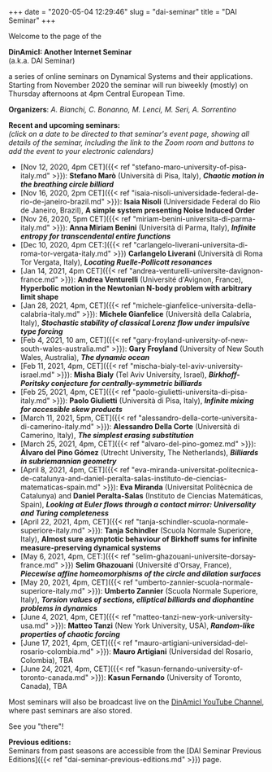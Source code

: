 +++
date = "2020-05-04 12:29:46"
slug = "dai-seminar"
title = "DAI Seminar"
+++

Welcome to the page of the

**DinAmicI: Another Internet Seminar**  
(a.k.a. DAI Seminar)

a series of online seminars on Dynamical Systems and their applications.
Starting from November 2020 the seminar will run biweekly (mostly) on
Thursday afternoons at 4pm Central European Time.

**Organizers**: *A. Bianchi, C. Bonanno, M. Lenci, M. Seri, A.
Sorrentino*

  
**Recent and upcoming seminars:**  
*(click on a date to be directed to that seminar's event page, showing
all details of the seminar, including the link to the Zoom room and
buttons to add the event to your electronic calendars)*

-   [Nov 12, 2020, 4pm
    CET]({{< ref "stefano-maro-university-of-pisa-italy.md" >}}):
    **Stefano Marò** (Università di Pisa, Italy), ***Chaotic motion in
    the breathing circle billiard***
-   [Nov 16, 2020, 2pm
    CET]({{< ref "isaia-nisoli-universidade-federal-de-rio-de-janeiro-brazil.md" >}}):
    **Isaia Nisoli** (Universidade Federal do Rio de Janeiro, Brazil),
    ******A simple system presenting Noise Induced Order******
-   [Nov 26, 2020, 5pm
    CET]({{< ref "miriam-benini-universita-di-parma-italy.md" >}}):
    **Anna Miriam Benini** (Università di Parma, Italy), ***Infinite
    entropy for transcendental entire functions***
-   [Dec 10, 2020, 4pm
    CET:]({{< ref "carlangelo-liverani-universita-di-roma-tor-vergata-italy.md" >}})
    **Carlangelo Liverani** (Università di Roma Tor Vergata, Italy),
    ***Locating Ruelle-Pollicott resonances***
-   [Jan 14, 2021, 4pm
    CET]({{< ref "andrea-venturelli-universite-davignon-france.md" >}}):
    **Andrea Venturelli** (Université d'Avignon, France),
    ******Hyperbolic motion in the Newtonian N-body problem with
    arbitrary limit shape******
-   [Jan 28, 2021, 4pm,
    CET]({{< ref "michele-gianfelice-universita-della-calabria-italy.md" >}}):
    **Michele Gianfelice** (Università della Calabria, Italy),
    ***Stochastic stability of classical Lorenz flow under impulsive
    type forcing***
-   [Feb 4, 2021, 10 am,
    CET]({{< ref "gary-froyland-university-of-new-south-wales-australia.md" >}}):
    **Gary Froyland** (University of New South Wales, Australia), ***The
    dynamic ocean***
-   [Feb 11, 2021, 4pm,
    CET]({{< ref "mischa-bialy-tel-aviv-university-israel.md" >}}):
    **Misha Bialy** (Tel Aviv University, Israel), ***Birkhoff-Poritsky
    conjecture for centrally-symmetric billiards***
-   [Feb 25, 2021, 4pm,
    CET]({{< ref "paolo-giulietti-universita-di-pisa-italy.md" >}}):
    **Paolo Giulietti** (Università di Pisa, Italy), ***Infinite mixing
    for accessible skew products***
-   [March 11, 2021, 5pm,
    CET]({{< ref "alessandro-della-corte-universita-di-camerino-italy.md" >}}):
    **Alessandro Della Corte** (Università di Camerino, Italy), ***The
    simplest erasing substitution***
-   [March 25, 2021, 4pm,
    CET]({{< ref "alvaro-del-pino-gomez.md" >}}):
    **Álvaro del Pino Gómez** (Utrecht University, The Netherlands),
    ***Billiards in subriemannian geometry***
-   [April 8, 2021, 4pm,
    CET]({{< ref "eva-miranda-universitat-politecnica-de-catalunya-and-daniel-peralta-salas-instituto-de-ciencias-matematicas-spain.md" >}}):
    **Eva Miranda** (Universitat Politècnica de Catalunya) and **Daniel
    Peralta-Salas** (Instituto de Ciencias Matemáticas, Spain),
    ***Looking at Euler flows through a contact mirror: Universality and
    Turing completeness***
-   [April 22, 2021, 4pm,
    CET]({{< ref "tanja-schindler-scuola-normale-superiore-italy.md" >}}):
    **Tanja Schindler** (Scuola Normale Superiore, Italy), ******Almost
    sure asymptotic behaviour of Birkhoff sums for infinite
    measure-preserving dynamical systems******
-   [May 6, 2021, 4pm,
    CET:]({{< ref "selim-ghazouani-universite-dorsay-france.md" >}})
    **Selim Ghazouani** (Université d'Orsay, France), ***Piecewise
    affine homeomorphisms of the circle and dilation surfaces***
-   [May 20, 2021, 4pm,
    CET]({{< ref "umberto-zannier-scuola-normale-superiore-italy.md" >}}):
    **Umberto Zannier** (Scuola Normale Superiore, Italy), ***Torsion
    values of sections, elliptical billiards and diophantine problems in
    dynamics***
-   [June 4, 2021, 4pm,
    CET]({{< ref "matteo-tanzi-new-york-university-usa.md" >}}):
    **Matteo Tanzi** (New York University, USA), ***Random-like
    properties of chaotic forcing***
-   [June 17, 2021, 4pm,
    CET]({{< ref "mauro-artigiani-universidad-del-rosario-colombia.md" >}}):
    **Mauro Artigiani** (Universidad del Rosario, Colombia), TBA
-   [June 24, 2021, 4pm,
    CET]({{< ref "kasun-fernando-university-of-toronto-canada.md" >}}):
    **Kasun Fernando** (University of Toronto, Canada), TBA

Most seminars will also be broadcast live on the [DinAmicI YouTube
Channel](https://www.youtube.com/channel/UCyNNg155G3iLS7l-qZjboyg),
where past seminars are also stored.

See you "there"!

  
**Previous editions:**  
Seminars from past seasons are accessible from the [DAI Seminar Previous
Editions]({{< ref "dai-seminar-previous-editions.md" >}}) page.
